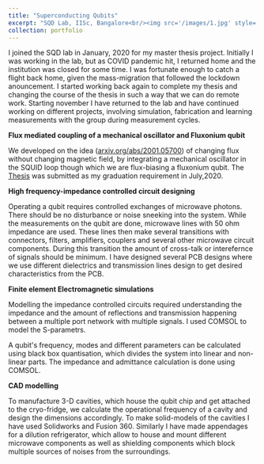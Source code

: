 ```yaml
---
title: "Superconducting Qubits"
excerpt: "SQD Lab, IISc, Bangalore<br/><img src='/images/1.jpg' style='width:400px;height:350px;'>"
collection: portfolio
---
```

<p>I joined the SQD lab in January, 2020 for my master thesis project. Initially I was working in the lab, but as COVID pandemic hit, I returned home and the institution was closed for some time. I was fortunate enough to catch a flight back home, given the mass-migration that followed the lockdown anouncement. I started working back again to complete my thesis and changing the course of the thesis in such a way that we can do remote work. Starting november I have returned to the lab and have continued working on different projects, involving simulation, fabrication and learning measurements with the group during measurement cycles.</p>

 <b> Flux mediated coupling of a mechanical oscillator and Fluxonium qubit </b>
 
We developed on the idea ([arxiv.org/abs/2001.05700](https://arxiv.org/abs/2001.05700))  of changing flux without changing magnetic field, by integrating a mechanical oscillator in the SQUID loop though which we are flux-biasing a fluxonium qubit. The [Thesis](https://drive.google.com/file/d/1kyM2c8sp7pLhTdi-nWjw6gwNrvJg8iEY/view?usp=sharing) was submitted as my graduation requirement in July,2020.

 
 <b> High frequency-impedance controlled circuit designing </b>
 <p> Operating a qubit requires controlled exchanges of microwave photons. There should be no disturbance or noise sneeking into the system. While the measurements on the qubit are done, microwave lines with 50 ohm impedance are used. These lines then make several transitions with connectors, filters, amplifiers, couplers and several other microwave circuit components. During this transition the amount of cross-talk or interefernce of signals should be minimum. I have designed several PCB designs where we use different dielectrics and transmission lines design to get desired characteristics from the PCB. </p>
 
  <b> Finite element Electromagnetic simulations  </b>
 <p> Modelling the impedance controlled circuits required understanding the impedance and the amount of reflections and transmission happening between a multiple port network with multiple signals. I used COMSOL to model the S-parametrs. </p> <p>A qubit's frequency, modes and different parameters can be calculated using black box quantisation, which divides the system into linear and non-linear parts. The impedance and admittance calculation is done using COMSOL.</p>
 
 <b> CAD modelling </b>
 <p>To manufacture 3-D cavities, which house the qubit chip and get attached to the cryo-fridge, we calculate the operational frequency of a cavity and design the dimensions accordingly. To make solid-models of the cavities I have used Solidworks and Fusion 360. Similarly I have made appendages for a dilution refrigerator, which allow to house and mount different microwave components as well as shielding components which block multiple sources of noises from the surroundings.   </p>
